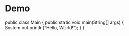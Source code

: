 # Demo

public class Main 
{
    public static void main(String[] args) 
    {
        System.out.println("Hello, World!");
    }
}

